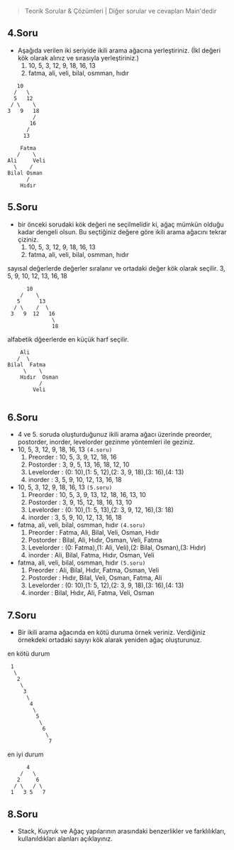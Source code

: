 >Teorik Sorular & Çözümleri | Diğer sorular ve cevapları Main'dedir
## 4.Soru
*  Aşağıda verilen iki seriyide ikili arama ağacına yerleştiriniz. (İkl değeri kök olarak alınız ve sırasıyla yerleştiriniz.) 
   1. 10, 5, 3, 12, 9, 18, 16, 13 
   2. fatma, ali, veli, bilal, osmman, hıdır
 
```code
   10
  /   \
  5   12
 / \    \
3   9   18
        /   
       16   
      /
     13
```

```code
    Fatma
   /    \
Ali     Veli
  \    /    
Bilal Osman 
      /
    Hıdır        
```

## 5.Soru
*  bir önceki sorudaki kök değeri ne seçilmelidir ki, ağaç mümkün olduğu kadar dengeli olsun. Bu seçtiğiniz değere göre ikili arama ağacını tekrar çiziniz.
   1. 10, 5, 3, 12, 9, 18, 16, 13 
   2. fatma, ali, veli, bilal, osmman, hıdır

sayısal değerlerde değerler sıralanır ve ortadaki değer kök olarak seçilir.
3, 5, 9, 10, 12, 13, 16, 18
```code
      10
    /    \
   5      13
  / \    /  \
 3   9  12   16
              \
              18

```

alfabetik dğeerlerde en küçük harf seçilir.
```code
    Ali
   /  \
Bilal  Fatma
     \    \
    Hıdır  Osman
          /
        Veli
  
```
## 6.Soru
*   4 ve 5. soruda oluşturduğunuz ikili arama ağacı üzerinde preorder, postorder, inorder, levelorder gezinme yöntemleri ile geziniz.
   * 10, 5, 3, 12, 9, 18, 16, 13 `(4.soru)`
      1. Preorder : 10, 5, 3, 9, 12, 18, 16
      2. Postorder : 3, 9, 5, 13, 16, 18, 12, 10
      3. Levelorder : (0: 10),(1: 5, 12),(2: 3, 9, 18),(3: 16),(4: 13)
      4. inorder : 3, 5, 9, 10, 12, 13, 16, 18
   * 10, 5, 3, 12, 9, 18, 16, 13 `(5.soru)`
      1. Preorder : 10, 5, 3, 9, 13, 12, 18, 16, 13, 10
      2. Postorder : 3, 9, 15, 12, 18, 16, 13, 10
      3. Levelorder : (0: 10),(1: 5, 13),(2: 3, 9, 12, 16),(3: 18)
      4. inorder : 3, 5, 9, 10, 12, 13, 16, 18
   * fatma, ali, veli, bilal, osmman, hıdır `(4.soru)`
      1. Preorder : Fatma, Ali, Bilal, Veli, Osman, Hıdır
      2. Postorder : Bilal, Ali, Hıdır, Osman, Veli, Fatma
      3. Levelorder : (0: Fatma),(1: Ali, Veli),(2: Bilal, Osman),(3: Hıdır)
      4. inorder : Ali, Bilal, Fatma, Hıdır, Osman, Veli 
  * fatma, ali, veli, bilal, osmman, hıdır `(5.soru)` 
      1. Preorder : Ali, Bilal, Hıdır, Fatma, Osman, Veli
      2. Postorder : Hıdır, Bilal, Veli, Osman, Fatma, Ali
      3. Levelorder : (0: 10),(1: 5, 12),(2: 3, 9, 18),(3: 16),(4: 13)
      4. inorder : Bilal, Hıdır, Ali, Fatma, Veli, Osman
## 7.Soru
* Bir ikili arama ağacında en kötü duruma örnek veriniz. Verdiğiniz örnekdeki ortadaki sayıyı kök alarak yeniden ağaç oluşturunuz.

en kötü durum 
  ```code
   1
    \
     2
      \
       3
        \
         4
          \
           5
            \
             6
              \
               7
```
en iyi durum
  ```code
        4
      /   \
     2     6
    / \   / \
   1   3 5   7

```
## 8.Soru
* Stack, Kuyruk ve Ağaç yapılarının arasındaki benzerlikler ve farklılıkları, kullanıldıkları alanları açıklayınız.



